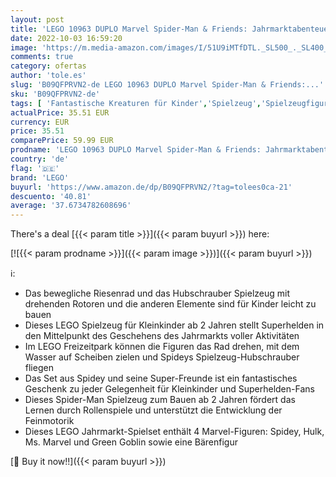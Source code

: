 ```yaml
---
layout: post
title: 'LEGO 10963 DUPLO Marvel Spider-Man & Friends: Jahrmarktabenteuer  Freizeitpark mit Spielzeug-Hubschrauber  Hulk und Green Goblin Figur  ab 2 Jahre'
date: 2022-10-03 16:59:20
image: 'https://m.media-amazon.com/images/I/51U9iMTfDTL._SL500_._SL400_.jpg'
comments: true
category: ofertas
author: 'tole.es'
slug: 'B09QFPRVN2-de LEGO 10963 DUPLO Marvel Spider-Man & Friends:...'
sku: 'B09QFPRVN2-de'
tags: [ 'Fantastische Kreaturen für Kinder','Spielzeug','Spielzeugfiguren & Spielsets','lego','🇩🇪', ]
actualPrice: 35.51 EUR
currency: EUR
price: 35.51
comparePrice: 59.99 EUR
prodname: 'LEGO 10963 DUPLO Marvel Spider-Man & Friends: Jahrmarktabenteuer  Freizeitpark mit Spielzeug-Hubschrauber  Hulk und Green Goblin Figur  ab 2 Jahre'
country: 'de'
flag: '🇩🇪'
brand: 'LEGO'
buyurl: 'https://www.amazon.de/dp/B09QFPRVN2/?tag=tolees0ca-21'
descuento: '40.81'
average: '37.6734782608696'
---
```


There's a deal [{{< param title >}}]({{< param buyurl >}})  here:

[![{{< param prodname >}}]({{< param image >}})]({{< param buyurl >}})

ℹ️:

- Das bewegliche Riesenrad und das Hubschrauber Spielzeug mit drehenden Rotoren und die anderen Elemente sind für Kinder leicht zu bauen
- Dieses LEGO Spielzeug für Kleinkinder ab 2 Jahren stellt Superhelden in den Mittelpunkt des Geschehens des Jahrmarkts voller Aktivitäten
- Im LEGO Freizeitpark können die Figuren das Rad drehen, mit dem Wasser auf Scheiben zielen und Spideys Spielzeug-Hubschrauber fliegen
- Das Set aus Spidey und seine Super-Freunde ist ein fantastisches Geschenk zu jeder Gelegenheit für Kleinkinder und Superhelden-Fans
- Dieses Spider-Man Spielzeug zum Bauen ab 2 Jahren fördert das Lernen durch Rollenspiele und unterstützt die Entwicklung der Feinmotorik
- Dieses LEGO Jahrmarkt-Spielset enthält 4 Marvel-Figuren: Spidey, Hulk, Ms. Marvel und Green Goblin sowie eine Bärenfigur

[🛒 Buy it now!!]({{< param buyurl >}})
